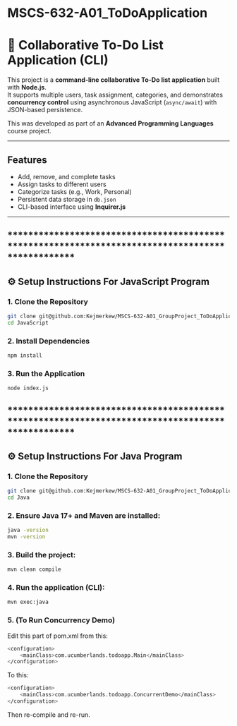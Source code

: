 # MSCS-632-A01_ToDoApplication

# 📝 Collaborative To-Do List Application (CLI)

This project is a **command-line collaborative To-Do list application** built with **Node.js**.  
It supports multiple users, task assignment, categories, and demonstrates **concurrency control** using asynchronous JavaScript (`async/await`) with JSON-based persistence.

This was developed as part of an **Advanced Programming Languages** course project.

---

## Features

- Add, remove, and complete tasks
- Assign tasks to different users
- Categorize tasks (e.g., Work, Personal)
- Persistent data storage in `db.json`
- CLI-based interface using **Inquirer.js**

---
## *************************************************************************************************
## ⚙️ Setup Instructions For JavaScript Program

### 1. Clone the Repository

```bash
git clone git@github.com:Kejmerkew/MSCS-632-A01_GroupProject_ToDoApplication.git
cd JavaScript
```
### 2. Install Dependencies

```bash
npm install
```

### 3. Run the Application
```bash
node index.js
```
## *************************************************************************************************
## ⚙️ Setup Instructions For Java Program

### 1. Clone the Repository

```bash
git clone git@github.com:Kejmerkew/MSCS-632-A01_GroupProject_ToDoApplication.git
cd Java
```
### 2. Ensure Java 17+ and Maven are installed:

```bash
java -version
mvn -version
```

### 3. Build the project:
```bash
mvn clean compile
```

### 4. Run the application (CLI):
```bash
mvn exec:java
```

### 5. (To Run Concurrency Demo)
Edit this part of pom.xml from this:
```bash
<configuration>
    <mainClass>com.ucumberlands.todoapp.Main</mainClass>
</configuration>
```
To this:
```bash
<configuration>
    <mainClass>com.ucumberlands.todoapp.ConcurrentDemo</mainClass>
</configuration>
```
Then re-compile and re-run.





